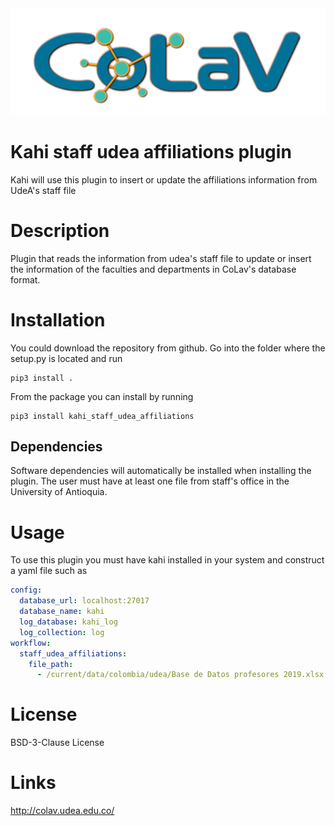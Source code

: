 <center><img src="https://raw.githubusercontent.com/colav/colav.github.io/master/img/Logo.png"/></center>

# Kahi staff udea affiliations plugin 
Kahi will use this plugin to insert or update the affiliations information from UdeA's staff file

# Description
Plugin that reads the information from udea's staff file to update or insert the information of the faculties and departments in CoLav's database format.

# Installation
You could download the repository from github. Go into the folder where the setup.py is located and run
```shell
pip3 install .
```
From the package you can install by running
```shell
pip3 install kahi_staff_udea_affiliations
```

## Dependencies
Software dependencies will automatically be installed when installing the plugin.
The user must have at least one file from staff's office in the University of Antioquia.

# Usage
To use this plugin you must have kahi installed in your system and construct a yaml file such as
```yaml
config:
  database_url: localhost:27017
  database_name: kahi
  log_database: kahi_log
  log_collection: log
workflow:
  staff_udea_affiliations:
    file_path: 
      - /current/data/colombia/udea/Base de Datos profesores 2019.xlsx
```

# License
BSD-3-Clause License 

# Links
http://colav.udea.edu.co/



